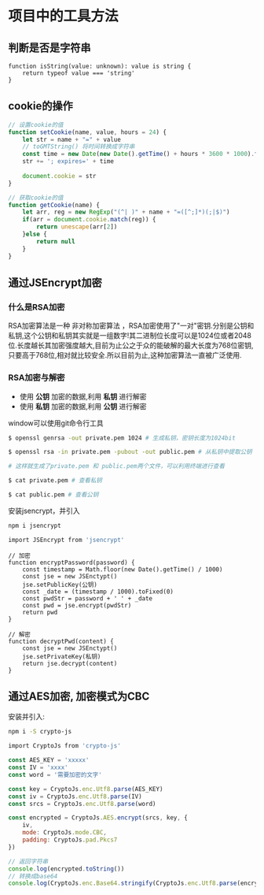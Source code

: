 # 项目中的工具方法

## 判断是否是字符串

```tsx
function isString(value: unknown): value is string {
    return typeof value === 'string'
}
```

## cookie的操作

```ts
// 设置cookie的值
function setCookie(name, value, hours = 24) {
    let str = name + "=" + value
    // toGMTString() 将时间转换成字符串
    const time = new Date(new Date().getTime() + hours * 3600 * 1000).toGMTString()
    str += '; expires=' + time
    
    document.cookie = str
}

// 获取cookie的值
function getCookie(name) {
    let arr, reg = new RegExp("(^| )" + name + "=([^;]*)(;|$)")
    if(arr = document.cookie.match(reg)) {
        return unescape(arr[2])
    }else {
        return null
    }
}
```

## 通过JSEncrypt加密

### 什么是RSA加密

RSA加密算法是一种 非对称加密算法 ，RSA加密使用了"一对"密钥.分别是公钥和私钥,这个公钥和私钥其实就是一组数字!其二进制位长度可以是1024位或者2048位.长度越长其加密强度越大,目前为止公之于众的能破解的最大长度为768位密钥,只要高于768位,相对就比较安全.所以目前为止,这种加密算法一直被广泛使用.

### RSA加密与解密

- 使用 **公钥** 加密的数据,利用 **私钥** 进行解密
- 使用 **私钥** 加密的数据,利用 **公钥** 进行解密

window可以使用git命令行工具

```bash
$ openssl genrsa -out private.pem 1024 # 生成私钥，密钥长度为1024bit

$ openssl rsa -in private.pem -pubout -out public.pem # 从私钥中提取公钥

# 这样就生成了private.pem 和 public.pem两个文件，可以利用终端进行查看

$ cat private.pem # 查看私钥

$ cat public.pem # 查看公钥
```



安装jsencrypt，并引入

```bash
npm i jsencrypt

import JSEncrypt from 'jsencrypt'
```



```tsx
// 加密
function encryptPassword(password) {
    const timestamp = Math.floor(new Date().getTime() / 1000)
    const jse = new JSEnctypt()
    jse.setPublicKey(公钥)
    const _date = (timestamp / 1000).toFixed(0)
    const pwdStr = password + ' ' + _date
    const pwd = jse.encrypt(pwdStr) 
    return pwd
}

// 解密
function decryptPwd(content) {
    const jse = new JSEnctypt()
    jse.setPrivateKey(私钥)
    return jse.decrypt(content)
}
```

## 通过AES加密, 加密模式为CBC

安装并引入:

```bash
npm i -S crypto-js 

import CryptoJs from 'crypto-js'
```

```js
const AES_KEY = 'xxxxx'
const IV = 'xxxx'
const word = '需要加密的文字'

const key = CryptoJs.enc.Utf8.parse(AES_KEY)
const iv = CryptoJs.enc.Utf8.parse(IV)
const srcs = CryptoJs.enc.Utf8.parse(word)

const encrypted = CryptoJs.AES.encrypt(srcs, key, {
    iv,
    mode: CryptoJs.mode.CBC,
    padding: CryptoJs.pad.Pkcs7
})

// 返回字符串
console.log(encrypted.toString())
// 转换成base64
console.log(CryptoJs.enc.Base64.stringify(CryptoJs.enc.Utf8.parse(encrypted.toString())))
```
